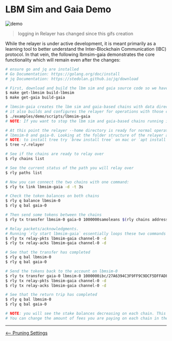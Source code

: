 # LBM Sim and Gaia Demo

![demo](./images/demo.gif)

>logging in Relayer has changed since this gifs creation

While the relayer is under active development, it is meant primarily as a learning
tool to better understand the Inter-Blockchain Communication (IBC) protocol. In
that vein, the following lbmsim-gaia demonstrates the core functionality which will
remain even after the changes:

```bash
# ensure go and jq are installed 
# Go Documentation: https://golang.org/doc/install
# jq Documentation: https://stedolan.github.io/jq/download

# First, download and build the lbm sim and gaia source code so we have a working blockchain to test against
$ make get-lbmsim build-lbmsim
$ make get-gaia build-gaia

# lbmsim-gaia creates the lbm sim and gaia-based chains with data directories in this repo
# it also builds and configures the relayer for operations with those chains
$ ./examples/demo/scripts/lbmsim-gaia
# NOTE: If you want to stop the lbm sim and gaia-based chains running in the background use `killall simd && killall gaiad`

# At this point the relayer --home directory is ready for normal operations between
# lbmsim-0 and gaia-0. Looking at the folder structure of the relayer at this point is helpful
# NOTE: to install tree try `brew install tree` on mac or `apt install tree` on linux
$ tree ~/.relayer

# See if the chains are ready to relay over
$ rly chains list

# See the current status of the path you will relay over
$ rly paths list

# Now you can connect the two chains with one command:
$ rly tx link lbmsim-gaia -d -t 3s

# Check the token balances on both chains
$ rly q balance lbmsim-0
$ rly q bal gaia-0

# Then send some tokens between the chains
$ rly tx transfer lbmsim-0 gaia-0 1000000samoleans $(rly chains address gaia-0) channel-0

# Relay packets/acknowledgments. 
# Running `rly start lbmsim-gaia` essentially loops these two commands
$ rly tx relay-pkts lbmsim-gaia channel-0 -d
$ rly tx relay-acks lbmsim-gaia channel-0 -d

# See that the transfer has completed
$ rly q bal lbmsim-0
$ rly q bal gaia-0

# Send the tokens back to the account on lbmsim-0
$ rly tx transfer gaia-0 lbmsim-0 1000000ibc/27A6394C3F9FF9C9DCF5DFFADF9BB5FE9A37C7E92B006199894CF1824DF9AC7C $(rly chains addr lbmsim-0) channel-0
$ rly tx relay-pkts lbmsim-gaia channel-0 -d
$ rly tx relay-acks lbmsim-gaia channel-0 -d

# See that the return trip has completed
$ rly q bal lbmsim-0
$ rly q bal gaia-0

# NOTE: you will see the stake balances decreasing on each chain. This is to pay for fees
# You can change the amount of fees you are paying on each chain in the configuration.
```

---

[<-- Pruning Settings](./node_pruning.md)